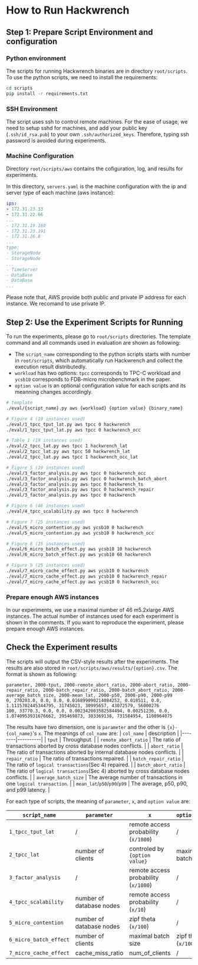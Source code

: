 # How to Run Hackwrench

## Step 1: Prepare Script Environment and configuration

### Python environment

The scripts for running Hackwrench binaries are in directory `root/scripts`. To use the python scripts, we need to install the requirements:

```bash
cd scripts
pip install -r requirements.txt
```

### SSH Environment

The script uses ssh to control remote machines. For the ease of usage, we need to setup sshd for machines, and add your public key (`.ssh/id_rsa.pub`) to your own `.ssh/authorized_keys`. Therefore, typing ssh password is avoided during experiments.

### Machine Configuration

Directory `root/scripts/aws` contains the cofiguration, log, and results for experiments.

In this directory, `servers.yaml` is the machine configuration with the ip and server type of each machine (aws instance):

```yaml
ips:
- 172.31.23.33
- 172.31.22.66
...
- 172.31.19.160
- 172.31.23.191
- 172.31.26.8
...
type:
- StorageNode
- StorageNode
...
- TimeServer
- DataBase
- DataBase
...
```

Please note that, AWS provide both public and private IP address for each instance. We recomand to use private IP. 

## Step 2: Use the Experiment Scripts for Running 

To run the experiments, please go to `root/scripts` directories. The template command and all commands used in evaluation are shown as following:
* The `script_name` corresponding to the python scripts starts with number in `root/scripts`, which automatically run Hackwrench and collect the execution result distributedly.
* `workload` has two options: `tpcc` corresponds to TPC-C workload and `ycsb10` corresponds to FDB-micro microbenchmark in the paper.
* `option value` is an optional configuration value for each scripts and its meanning changes accordingly.

```bash
# template
./eval/{script_name}.py aws {workload} {option value} {binary_name}

# Figure 4 (19 instances used)
./eval/1_tpcc_tput_lat.py aws tpcc 0 hackwrench
./eval/1_tpcc_tput_lat.py aws tpcc 0 hackwrench_occ

# Table 1 (19 instances used)
./eval/2_tpcc_lat.py aws tpcc 1 hackwrench_lat
./eval/2_tpcc_lat.py aws tpcc 50 hackwrench_lat
./eval/2_tpcc_lat.py aws tpcc 1 hackwrench_occ_lat

# Figure 5 (19 instances used)
./eval/3_factor_analysis.py aws tpcc 0 hackwrench_occ
./eval/3_factor_analysis.py aws tpcc 0 hackwrench_batch_abort
./eval/3_factor_analysis.py aws tpcc 0 hackwrench_ts
./eval/3_factor_analysis.py aws tpcc 0 hackwrench_repair
./eval/3_factor_analysis.py aws tpcc 0 hackwrench

# Figure 6 (46 instances used)
./eval/4_tpcc_scalability.py aws tpcc 0 hackwrench

# Figure 7 (25 instances used)
./eval/5_micro_contention.py aws ycsb10 0 hackwrench
./eval/5_micro_contention.py aws ycsb10 0 hackwrench_occ

# Figure 8 (25 instances used)
./eval/6_micro_batch_effect.py aws ycsb10 10 hackwrench
./eval/6_micro_batch_effect.py aws ycsb10 60 hackwrench

# Figure 9 (25 instances used)
./eval/7_micro_cache_effect.py aws ycsb10 0 hackwrench
./eval/7_micro_cache_effect.py aws ycsb10 0 hackwrench_repair
./eval/7_micro_cache_effect.py aws ycsb10 0 hackwrench_occ

```
### Prepare enough AWS instances

In our experiments, we use a maximal number of 46 m5.2xlarge AWS instances. 
The actual number of instances used for each experiment is shown in the comments.
If you want to reproduce the experiment, please prepare enough AWS instances.

## Check the Experiment results

The scripts will output the CSV-style results after the experiments. The results are also stored in `root/scripts/aws/results/{option}.csv`. The format is shown as following:
```
parameter, 2000-tput, 2000-remote_abort_ratio, 2000-abort_ratio, 2000-repair_ratio, 2000-batch_repair_ratio, 2000-batch_abort_ratio, 2000-average_batch_size, 2000-mean_lat, 2000-p50, 2000-p90, 2000-p99
0, 270203.0, 0.0, 0.0, 0.016899090214084252, 0.018511, 0.0, 1.1115702445344795, 31745023, 30995657, 43072579, 56000276
100, 33770.3, 0.0, 0.0, 0.002342003582584494, 0.00251236, 0.0, 1.0740953931676662, 395469873, 383369138, 731584954, 1108964075
```

The results have two dimension, one is `parameter` and the other is `{x}-{col_name}`'s `x`. The meanings of  `col_name` are:
| `col_name` | description  |
|--------|----------|
| `tput` | Throughput.  |
| `remote_abort_ratio` | The ratio of transactions aborted by cross database nodes conflicts. |
| `abort_ratio` | The ratio of transactions aborted by internal database nodes conflicts. |
| `repair_ratio` | The ratio of transactions repaired. |
| `batch_repair_ratio` | The ratio of `logical transactions`(Sec 4) repaired. |
| `batch_abort_ratio` | The ratio of `logical transactions`(Sec 4) aborted by cross database nodes conflicts. |
| `average_batch_size` | The average number of transactions in one `logical transaction`. |
| `mean_lat`/`p50`/`p90`/`p99` | The average, p50, p90, and p99 latency. |

For each type of scripts, the meaning of `parameter`, `x`, and `option value` are:

| `script_name` | `parameter`  | `x`  | `option_value` |
|--------|----------|----------| -----|
| `1_tpcc_tput_lat` | / | remote access probability (`x/1000`) | / |
| `2_tpcc_lat` | number of clients | controled by `{option value}` | maximal batch size |
| `3_factor_analysis` | / | remote access probability (`x/1000`) | / |
| `4_tpcc_scalability` | number of database nodes | remote access probability (`x/10`) | / |
| `5_micro_contention` | number of database nodes | zipf theta (`x/100`) | / |
| `6_micro_batch_effect` | number of clients | maximal batch size | zipf theta (`x/100`) |
| `7_micro_cache_effect` | cache_miss_ratio | num_of_clients | / |








